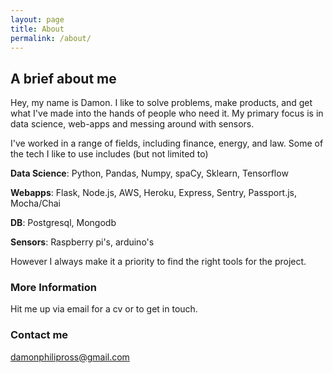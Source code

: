 ```yaml
---
layout: page
title: About
permalink: /about/
---
```


## A brief about me

Hey, my name is Damon. I like to solve problems, make products, and get what I've made into the hands
of people who need it. My primary focus is in data science, web-apps and messing around with sensors.

I've worked in a range of fields, including finance, energy, and law. Some of the tech I like to use includes (but not limited to)

**Data Science**: Python, Pandas, Numpy, spaCy, Sklearn, Tensorflow

**Webapps**: Flask, Node.js, AWS, Heroku, Express, Sentry, Passport.js, Mocha/Chai

**DB**: Postgresql, Mongodb

**Sensors**: Raspberry pi's, arduino's


However I always make it a priority to find the right tools for the project.
### More Information

Hit me up via email for a cv or to get in touch.
### Contact me

[damonphilipross@gmail.com](mailto:damonphilipross@gmail.com)
